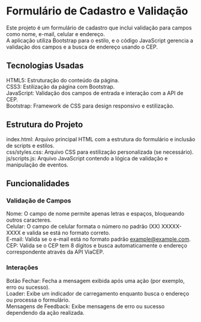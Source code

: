 # Formulário de Cadastro e Validação

Este projeto é um formulário de cadastro que inclui validação para campos como nome, e-mail, celular e endereço.\
A aplicação utiliza Bootstrap para o estilo, e o código JavaScript gerencia a validação dos campos e a busca de endereço usando o CEP.

## Tecnologias Usadas

HTML5: Estruturação do conteúdo da página.\
CSS3: Estilização da página com Bootstrap.\
JavaScript: Validação dos campos de entrada e interação com a API de CEP.\
Bootstrap: Framework de CSS para design responsivo e estilização.

## Estrutura do Projeto

index.html: Arquivo principal HTML com a estrutura do formulário e inclusão de scripts e estilos.\
css/styles.css: Arquivo CSS para estilização personalizada (se necessário).\
js/scripts.js: Arquivo JavaScript contendo a lógica de validação e manipulação de eventos.

## Funcionalidades

### Validação de Campos

Nome: O campo de nome permite apenas letras e espaços, bloqueando outros caracteres.\
Celular: O campo de celular formata o número no padrão (XX) XXXXX-XXXX e valida se está no formato correto.\
E-mail: Valida se o e-mail está no formato padrão example@example.com.\
CEP: Valida se o CEP tem 8 dígitos e busca automaticamente o endereço correspondente através da API ViaCEP.

### Interações

Botão Fechar: Fecha a mensagem exibida após uma ação (por exemplo, erro ou sucesso).\
Loader: Exibe um indicador de carregamento enquanto busca o endereço ou processa o formulário.\
Mensagens de Feedback: Exibe mensagens de erro ou sucesso dependendo da ação realizada.
